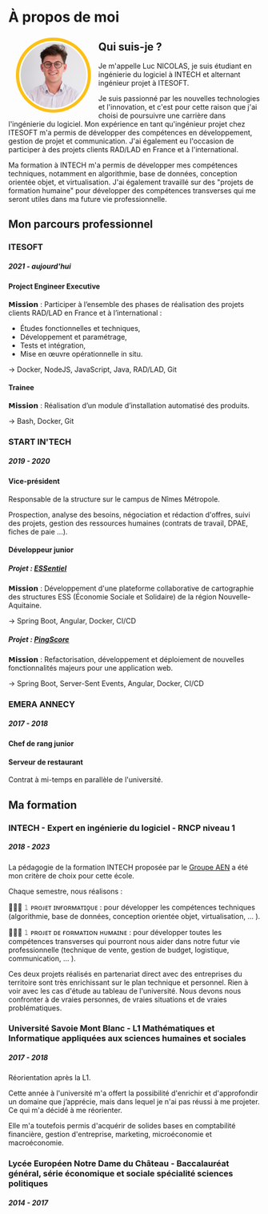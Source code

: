 # À propos de moi

<img src="./img/luc-nicolas.png" alt="luc-nicolas.png" width="150" height="150" align="left" style="border-radius: 50%; margin: 5px 15px 0" />

## Qui suis-je ?

Je m'appelle Luc NICOLAS, je suis étudiant en ingénierie du logiciel à INTECH et alternant ingénieur projet à ITESOFT.

Je suis passionné par les nouvelles technologies et l'innovation, et c'est pour cette raison que j'ai choisi de poursuivre une carrière dans l'ingénierie du logiciel. Mon expérience en tant qu'ingénieur projet chez ITESOFT m'a permis de développer des compétences en développement, gestion de projet et communication. J'ai également eu l'occasion de participer à des projets clients RAD/LAD en France et à l'international.

Ma formation à INTECH m'a permis de développer mes compétences techniques, notamment en algorithmie, base de données, conception orientée objet, et virtualisation. J'ai également travaillé sur des "projets de formation humaine" pour développer des compétences transverses qui me seront utiles dans ma future vie professionnelle.

## Mon parcours professionnel

### ITESOFT

##### 2021 - aujourd'hui

#### Project Engineer Executive

𝗠𝗶𝘀𝘀𝗶𝗼𝗻 : Participer à l’ensemble des phases de réalisation des projets clients RAD/LAD en France et à l’international :

- Études fonctionnelles et techniques,
- Développement et paramétrage,
- Tests et intégration,
- Mise en œuvre opérationnelle in situ.

→ Docker, NodeJS, JavaScript, Java, RAD/LAD, Git

#### Trainee

𝗠𝗶𝘀𝘀𝗶𝗼𝗻 : Réalisation d’un module d’installation automatisé des produits.

→ Bash, Docker, Git

### START IN'TECH

##### 2019 - 2020

#### Vice-président

Responsable de la structure sur le campus de Nîmes Métropole.

Prospection, analyse des besoins, négociation et rédaction d'offres, suivi des projets, gestion des ressources humaines (contrats de travail, DPAE, fiches de paie ...).

#### Développeur junior

##### Projet : [ESSentiel](./mes-réalisations/essentiel)

𝗠𝗶𝘀𝘀𝗶𝗼𝗻 : Développement d'une plateforme collaborative de cartographie des structures ESS (Économie Sociale et Solidaire) de la région Nouvelle-Aquitaine.

→ Spring Boot, Angular, Docker, CI/CD

##### Projet : [PingScore](./mes-réalisations/pingscore)

𝗠𝗶𝘀𝘀𝗶𝗼𝗻 : Refactorisation, développement et déploiement de nouvelles fonctionnalités majeurs pour une application web.

→ Spring Boot, Server-Sent Events, Angular, Docker, CI/CD

### EMERA ANNECY

##### 2017 - 2018

#### Chef de rang junior

#### Serveur de restaurant

Contrat à mi-temps en parallèle de l'université.

## Ma formation

### INTECH - Expert en ingénierie du logiciel - RNCP niveau 1

##### 2018 - 2023

La pédagogie de la formation INTECH proposée par le [Groupe AEN](https://www.groupe-aen.info/) a été mon critère de choix pour cette école.

Chaque semestre, nous réalisons :

👨🏻‍💻 𝟷 ᴘʀᴏᴊᴇᴛ ɪɴғᴏʀᴍᴀᴛɪǫᴜᴇ : pour développer les compétences techniques (algorithmie, base de données, conception orientée objet, virtualisation, ... ).

👨🏻‍🎓 𝟷 ᴘʀᴏᴊᴇᴛ ᴅᴇ ғᴏʀᴍᴀᴛɪᴏɴ ʜᴜᴍᴀɪɴᴇ : pour développer toutes les compétences transverses qui pourront nous aider dans notre futur vie professionnelle (technique de vente, gestion de budget, logistique, communication, ... ).

Ces deux projets réalisés en partenariat direct avec des entreprises du territoire sont très enrichissant sur le plan technique et personnel. Rien à voir avec les cas d'étude au tableau de l'université. Nous devons nous confronter à de vraies personnes, de vraies situations et de vraies problématiques.

### Université Savoie Mont Blanc - L1 Mathématiques et Informatique appliquées aux sciences humaines et sociales

##### 2017 - 2018

Réorientation après la L1.

Cette année à l'université m'a offert la possibilité d'enrichir et d'approfondir un domaine que j’apprécie, mais dans lequel je n'ai pas réussi à me projeter. Ce qui m'a décidé à me réorienter.

Elle m'a toutefois permis d'acquérir de solides bases en comptabilité financière, gestion d'entreprise, marketing, microéconomie et macroéconomie.

### Lycée Européen Notre Dame du Château - Baccalauréat général, série économique et sociale spécialité sciences politiques

##### 2014 - 2017

